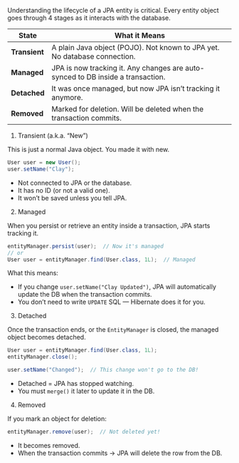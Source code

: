Understanding the lifecycle of a JPA entity is critical. Every entity object goes through 4 stages as it interacts with the database.

| State         | What it Means                                                                   |
| ------------- | ------------------------------------------------------------------------------- |
| **Transient** | A plain Java object (POJO). Not known to JPA yet. No database connection.       |
| **Managed**   | JPA is now tracking it. Any changes are auto-synced to DB inside a transaction. |
| **Detached**  | It was once managed, but now JPA isn’t tracking it anymore.                     |
| **Removed**   | Marked for deletion. Will be deleted when the transaction commits.              |

1. Transient (a.k.a. “New”)

This is just a normal Java object. You made it with new.

```java
User user = new User();
user.setName("Clay");
```

- Not connected to JPA or the database.
- It has no ID (or not a valid one).
- It won’t be saved unless you tell JPA.

2. Managed

When you persist or retrieve an entity inside a transaction, JPA starts tracking it.

```java
entityManager.persist(user);  // Now it's managed
// or
User user = entityManager.find(User.class, 1L);  // Managed
```

What this means:

- If you change `user.setName("Clay Updated")`, JPA will automatically update the DB when the transaction commits.
- You don’t need to write `UPDATE` SQL — Hibernate does it for you.

3. Detached

Once the transaction ends, or the `EntityManager` is closed, the managed object becomes detached.

```java
User user = entityManager.find(User.class, 1L);
entityManager.close();

user.setName("Changed");  // This change won't go to the DB!
```

- Detached = JPA has stopped watching.
- You must `merge()` it later to update it in the DB.

4. Removed

If you mark an object for deletion:

```java
entityManager.remove(user);  // Not deleted yet!
```

- It becomes removed.
- When the transaction commits → JPA will delete the row from the DB.
